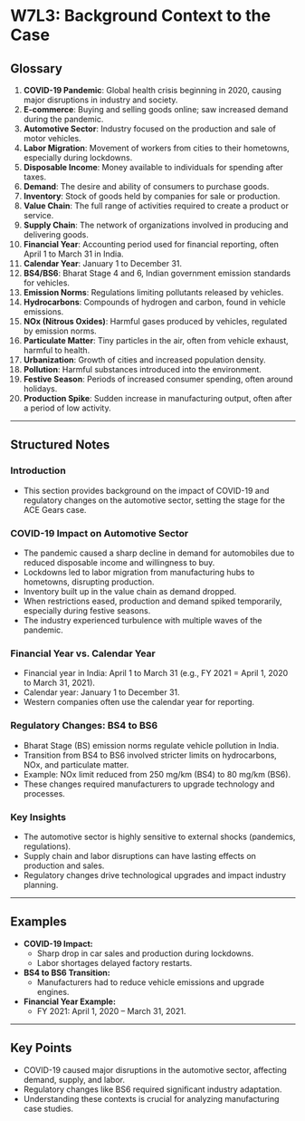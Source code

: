 # W7L3: Background Context to the Case

## Glossary

1. **COVID-19 Pandemic**: Global health crisis beginning in 2020, causing major disruptions in industry and society.
2. **E-commerce**: Buying and selling goods online; saw increased demand during the pandemic.
3. **Automotive Sector**: Industry focused on the production and sale of motor vehicles.
4. **Labor Migration**: Movement of workers from cities to their hometowns, especially during lockdowns.
5. **Disposable Income**: Money available to individuals for spending after taxes.
6. **Demand**: The desire and ability of consumers to purchase goods.
7. **Inventory**: Stock of goods held by companies for sale or production.
8. **Value Chain**: The full range of activities required to create a product or service.
9. **Supply Chain**: The network of organizations involved in producing and delivering goods.
10. **Financial Year**: Accounting period used for financial reporting, often April 1 to March 31 in India.
11. **Calendar Year**: January 1 to December 31.
12. **BS4/BS6**: Bharat Stage 4 and 6, Indian government emission standards for vehicles.
13. **Emission Norms**: Regulations limiting pollutants released by vehicles.
14. **Hydrocarbons**: Compounds of hydrogen and carbon, found in vehicle emissions.
15. **NOx (Nitrous Oxides)**: Harmful gases produced by vehicles, regulated by emission norms.
16. **Particulate Matter**: Tiny particles in the air, often from vehicle exhaust, harmful to health.
17. **Urbanization**: Growth of cities and increased population density.
18. **Pollution**: Harmful substances introduced into the environment.
19. **Festive Season**: Periods of increased consumer spending, often around holidays.
20. **Production Spike**: Sudden increase in manufacturing output, often after a period of low activity.

---

## Structured Notes

### Introduction

- This section provides background on the impact of COVID-19 and regulatory changes on the automotive sector, setting the stage for the ACE Gears case.

### COVID-19 Impact on Automotive Sector

- The pandemic caused a sharp decline in demand for automobiles due to reduced disposable income and willingness to buy.
- Lockdowns led to labor migration from manufacturing hubs to hometowns, disrupting production.
- Inventory built up in the value chain as demand dropped.
- When restrictions eased, production and demand spiked temporarily, especially during festive seasons.
- The industry experienced turbulence with multiple waves of the pandemic.

### Financial Year vs. Calendar Year

- Financial year in India: April 1 to March 31 (e.g., FY 2021 = April 1, 2020 to March 31, 2021).
- Calendar year: January 1 to December 31.
- Western companies often use the calendar year for reporting.

### Regulatory Changes: BS4 to BS6

- Bharat Stage (BS) emission norms regulate vehicle pollution in India.
- Transition from BS4 to BS6 involved stricter limits on hydrocarbons, NOx, and particulate matter.
- Example: NOx limit reduced from 250 mg/km (BS4) to 80 mg/km (BS6).
- These changes required manufacturers to upgrade technology and processes.

### Key Insights

- The automotive sector is highly sensitive to external shocks (pandemics, regulations).
- Supply chain and labor disruptions can have lasting effects on production and sales.
- Regulatory changes drive technological upgrades and impact industry planning.

---

## Examples

- **COVID-19 Impact:**
  - Sharp drop in car sales and production during lockdowns.
  - Labor shortages delayed factory restarts.
- **BS4 to BS6 Transition:**
  - Manufacturers had to reduce vehicle emissions and upgrade engines.
- **Financial Year Example:**
  - FY 2021: April 1, 2020 – March 31, 2021.

---

## Key Points

- COVID-19 caused major disruptions in the automotive sector, affecting demand, supply, and labor.
- Regulatory changes like BS6 required significant industry adaptation.
- Understanding these contexts is crucial for analyzing manufacturing case studies.
